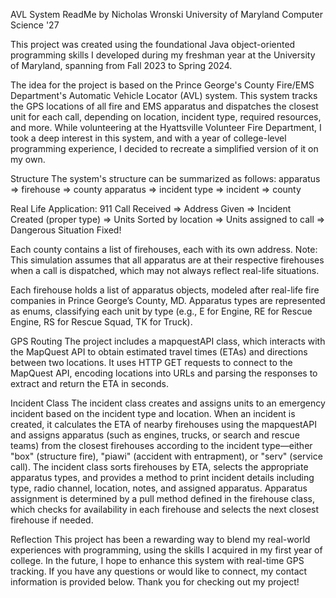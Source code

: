 AVL System ReadMe
by Nicholas Wronski
University of Maryland Computer Science '27

This project was created using the foundational Java object-oriented programming skills I developed during my freshman year at the University of Maryland, spanning from Fall 2023 to Spring 2024.

The idea for the project is based on the Prince George's County Fire/EMS Department's Automatic Vehicle Locator (AVL) system. This system tracks the GPS locations of all fire and EMS apparatus and dispatches the closest unit for each call, depending on location, incident type, required resources, and more. While volunteering at the Hyattsville Volunteer Fire Department, I took a deep interest in this system, and with a year of college-level programming experience, I decided to recreate a simplified version of it on my own.

Structure
The system's structure can be summarized as follows:
apparatus => firehouse => county
apparatus => incident type => incident => county 

Real Life Application:
911 Call Received => Address Given => Incident Created (proper type) => Units Sorted by location => Units assigned to call => Dangerous Situation Fixed!

Each county contains a list of firehouses, each with its own address.
Note: This simulation assumes that all apparatus are at their respective firehouses when a call is dispatched, which may not always reflect real-life situations.

Each firehouse holds a list of apparatus objects, modeled after real-life fire companies in Prince George’s County, MD. Apparatus types are represented as enums, classifying each unit by type (e.g., E for Engine, RE for Rescue Engine, RS for Rescue Squad, TK for Truck).

GPS Routing
The project includes a mapquestAPI class, which interacts with the MapQuest API to obtain estimated travel times (ETAs) and directions between two locations. It uses HTTP GET requests to connect to the MapQuest API, encoding locations into URLs and parsing the responses to extract and return the ETA in seconds.

Incident Class
The incident class creates and assigns units to an emergency incident based on the incident type and location. When an incident is created, it calculates the ETA of nearby firehouses using the mapquestAPI and assigns apparatus (such as engines, trucks, or search and rescue teams) from the closest firehouses according to the incident type—either "box" (structure fire), "piawi" (accident with entrapment), or "serv" (service call). The incident class sorts firehouses by ETA, selects the appropriate apparatus types, and provides a method to print incident details including type, radio channel, location, notes, and assigned apparatus. Apparatus assignment is determined by a pull method defined in the firehouse class, which checks for availability in each firehouse and selects the next closest firehouse if needed.

Reflection
This project has been a rewarding way to blend my real-world experiences with programming, using the skills I acquired in my first year of college. In the future, I hope to enhance this system with real-time GPS tracking. If you have any questions or would like to connect, my contact information is provided below. Thank you for checking out my project!

